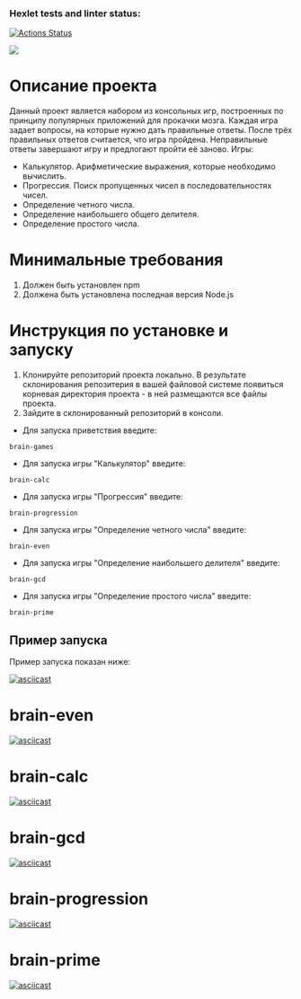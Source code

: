 ### Hexlet tests and linter status:
[![Actions Status](https://github.com/miley777/frontend-project-44/actions/workflows/hexlet-check.yml/badge.svg)](https://github.com/miley777/frontend-project-44/actions)

<a href="https://codeclimate.com/github/miley777/frontend-project-44/maintainability"><img src="https://api.codeclimate.com/v1/badges/0324022578cfd58048c8/maintainability" /></a>

# Описание проекта
 
Данный проект является набором из консольных игр, построенных по принципу популярных приложений для прокачки мозга. Каждая игра задает вопросы, на которые нужно дать правильные ответы. После трёх правильных ответов считается, что игра пройдена. Неправильные ответы завершают игру и предлогают пройти  её заново. Игры:

 - Калькулятор. Арифметические выражения, которые необходимо вычислить.
 - Прогрессия. Поиск пропущенных чисел в последовательностях чисел.
 - Определение четного числа.
 - Определение наибольшего общего делителя.
 - Определение простого числа.

# Минимальные требования

1. Должен быть установлен npm
2. Должена быть установлена последная версия Node.js

# Инструкция по установке и запуску

1. Клонируйте репозиторий проекта локально. В результате склонирования репозитерия в вашей файловой системе появиться корневая директория проекта - в ней размещаются все файлы проекта.
2. Зайдите в склонированный репозиторий в консоли.
 - Для запуска приветствия введите: 
 ```
 brain-games
 ```
 - Для запуска игры "Калькулятор" введите:
 ```
 brain-calc
 ```
 - Для запуска игры "Прогрессия" введите:
 ```
 brain-progression
 ```
 - Для запуска игры "Определение четного числа" введите:
 ```
 brain-even
 ```
 - Для запуска игры "Определение наибольшего делителя" введите:
 ```
 brain-gcd
 ```
 - Для запуска игры "Определение простого числа" введите:
 ```
 brain-prime
 ```

## Пример запуска

Пример запуска показан ниже:


[![asciicast](https://asciinema.org/a/Xe7rNizMLGWpiADxbbAwSqpAW.svg)](https://asciinema.org/a/Xe7rNizMLGWpiADxbbAwSqpAW)

# brain-even


[![asciicast](https://asciinema.org/a/g1i3e5q83XIK8Z6p5F6uftbW7.svg)](https://asciinema.org/a/g1i3e5q83XIK8Z6p5F6uftbW7)

# brain-calc


[![asciicast](https://asciinema.org/a/1tSlVqY9eDgfOdBwNW4LgkU2i.svg)](https://asciinema.org/a/1tSlVqY9eDgfOdBwNW4LgkU2i)

# brain-gcd


[![asciicast](https://asciinema.org/a/2ahkitcqRyFVdDKRiLzw8WGGU.svg)](https://asciinema.org/a/2ahkitcqRyFVdDKRiLzw8WGGU)

# brain-progression


[![asciicast](https://asciinema.org/a/Z66tJm3elak2e8MikGvnEZU8Z.svg)](https://asciinema.org/a/Z66tJm3elak2e8MikGvnEZU8Z)

# brain-prime


[![asciicast](https://asciinema.org/a/GRAgWBcp2G9H5FQj2e7UigIl1.svg)](https://asciinema.org/a/GRAgWBcp2G9H5FQj2e7UigIl1)
